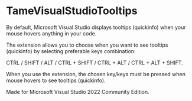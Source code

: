 # TameVisualStudioTooltips
By default, Microsoft Visual Studio displays tooltips (quickinfo) when your mouse hovers anything in your code.

The extension allows you to choose when you want to see tooltips (quickinfo) by selecting preferable keys combination:

CTRL / SHIFT / ALT / CTRL + SHIFT / CTRL + ALT / CTRL + ALT + SHIFT.

When you use the extension, the chosen key/keys must be pressed when mouse hovers to see tooltips (quickinfo).

Made for Microsoft Visual Studio 2022 Community Edition.
